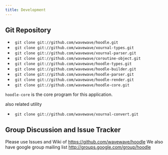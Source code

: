 ```yaml
---
title: Development
---
```


  

Git Repository
--------------

- <code> git clone git://github.com/wavewave/hoodle.git </code>
- <code> git clone git://github.com/wavewave/xournal-types.git </code>
- <code> git clone git://github.com/wavewave/xournal-parser.git </code>
- <code> git clone git://github.com/wavewave/coroutine-object.git </code>
- <code> git clone git://github.com/wavewave/hoodle-types.git </code>
- <code> git clone git://github.com/wavewave/hoodle-builder.git </code>
- <code> git clone git://github.com/wavewave/hoodle-parser.git </code>
- <code> git clone git://github.com/wavewave/hoodle-render.git </code>
- <code> git clone git://github.com/wavewave/hoodle-core.git </code>

<code>hoodle-core</code> is the core program for this application.

also related utility

- <code> git clone git://github.com/wavewave/xournal-convert.git </code>

Group Discussion and Issue Tracker
----------------------------------

Please use Issues and Wiki of <https://github.com/wavewave/hoodle>
We also have google group mailing list <http://groups.google.com/group/hoodle>

